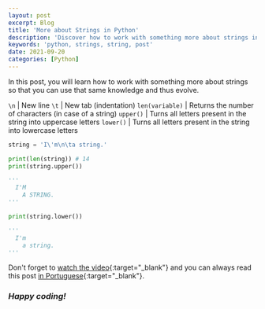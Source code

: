 ```yaml
---
layout: post
excerpt: Blog
title: 'More about Strings in Python'
description: 'Discover how to work with something more about strings in the Python programming language. Get answers to your questions with the theory and examples presented.'
keywords: 'python, strings, string, post'
date: 2021-09-20
categories: [Python]
---
```


In this post, you will learn how to work with something more about strings so that you can use that same knowledge and thus evolve.

`\n` | New line
`\t` | New tab (indentation)
`len(variable)` | Returns the number of characters (in case of a string)
`upper()` | Turns all letters present in the string into uppercase letters
`lower()` | Turns all letters present in the string into lowercase letters

```python
string = 'I\'m\n\ta string.'

print(len(string)) # 14
print(string.upper())

'''
  I'M
    A STRING.
'''

print(string.lower())

'''
  I'm
    a string.
'''
```

Don't forget to [watch the video](https://youtu.be/S0bUVHt3LE4){:target="\_blank"} and you can always read this post [in Portuguese](https://caffeinealgorithm.com/blog/20210920/mais-sobre-as-strings-em-python/){:target="\_blank"}.

### _Happy coding!_
